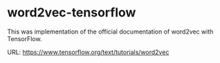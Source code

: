 # word2vec-tensorflow

This was implementation of the official documentation of word2vec with TensorFlow.

URL: https://www.tensorflow.org/text/tutorials/word2vec
